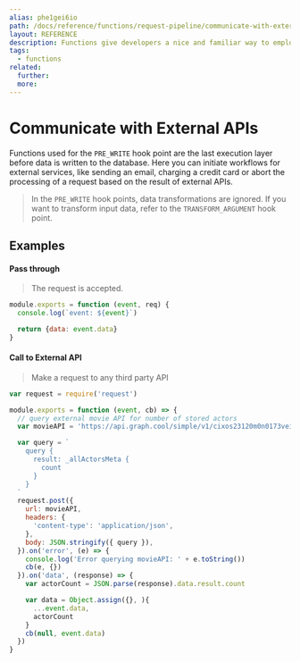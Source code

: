 ```yaml
---
alias: phe1gei6io
path: /docs/reference/functions/request-pipeline/communicate-with-external-apis
layout: REFERENCE
description: Functions give developers a nice and familiar way to employ custom business logic.
tags:
  - functions
related:
  further:
  more:
---
```


# Communicate with External APIs

Functions used for the `PRE_WRITE` hook point are the last execution layer before data is written to the database.
Here you can initiate workflows for external services, like sending an email, charging a credit card or abort the processing of a request based on the result of external APIs.

> In the `PRE_WRITE` hook points, data transformations are ignored. If you want to transform input data, refer to the `TRANSFORM_ARGUMENT` hook point.

## Examples

#### Pass through

> The request is accepted.

```js
module.exports = function (event, req) {
  console.log(`event: ${event}`)

  return {data: event.data}
}
```

#### Call to External API

> Make a request to any third party API

```js
var request = require('request')

module.exports = function (event, cb) => {
  // query external movie API for number of stored actors
  var movieAPI = 'https://api.graph.cool/simple/v1/cixos23120m0n0173veiiwrjr'

  var query = `
    query {
      result: _allActorsMeta {
        count
      }
    }
  `
  request.post({
    url: movieAPI,
    headers: {
      'content-type': 'application/json',
    },
    body: JSON.stringify({ query }),
  }).on('error', (e) => {
    console.log('Error querying movieAPI: ' + e.toString())
    cb(e, {})
  }).on('data', (response) => {
    var actorCount = JSON.parse(response).data.result.count

    var data = Object.assign({}, ){
      ...event.data,
      actorCount
    }
    cb(null, event.data)
  })
}
```
